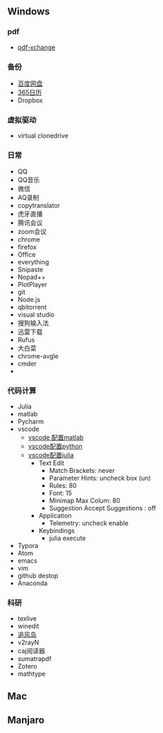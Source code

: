 ## Windows

### pdf

- [pdf-xchange](https://www.tracker-software.com/)

### 备份

- [百度网盘](https://pan.baidu.com/disk/home?_at_=1614562845957#/all?path=%2F&vmode=list)
- [365日历](http://www.365rili.com/)
- Dropbox

### 虚拟驱动

- virtual clonedrive

### 日常

- QQ
- QQ音乐
- 微信
- AQ录制
- copytranslator
- 虎牙直播
- 腾讯会议
- zoom会议
- chrome
- firefox
- Office
- everything
- Snipaste
- Nopad++
- PlotPlayer
- git
- Node.js
- qbitorrent
- visual studio
- 搜狗输入法
- 迅雷下载
- Rufus
- 大白菜
- chrome-avgle
- cmder
- 

### 代码计算

- Julia
- matlab
- Pycharm
- vscode
  - [vscode 配置matlab](https://www.bilibili.com/video/BV1U54y1X7Eq?t=9)
  - [vscode配置python](https://www.youtube.com/watch?v=tS4beaq9ies&t=799s&ab_channel=%E6%B2%88%E5%BC%98%E5%93%B2)
  - [vscode配置julia](https://www.youtube.com/watch?v=7M8e2Q5BirA&t=1141s&ab_channel=juliafortalentedamateurs)
    - Text Edit
      - Match Brackets: never
      - Parameter Hints: uncheck box (un)
      - Rules: 80 
      - Font: 15
      - Minimap Max Colum: 80
      - Suggestion Accept Suggestions : off
    - Application 
      - Telemetry: uncheck enable
    - Keybindings
      - julia execute 
- Typora
- Atom
- emacs
- vim
- github destop
- Anaconda

### 科研

- texlive
- winedit
- [追风岛](https://go.zhuifengdao.org/)
- v2rayN
- caj阅读器
- sumatrapdf
- Zotero
- mathtype

## Mac

## Manjaro



